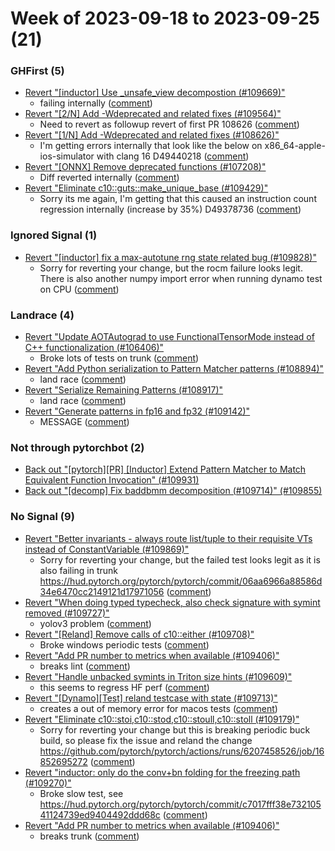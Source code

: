 # Week of 2023-09-18 to 2023-09-25 (21)

### GHFirst (5)

- [Revert "[inductor] Use _unsafe_view decompostion (#109669)"](https://github.com/pytorch/pytorch/commit/406b8412c2ade6857edd53ec42467b1268996cc6)
  - failing internally ([comment](https://github.com/pytorch/pytorch/pull/109669#issuecomment-1729906056))
- [Revert "[2/N] Add -Wdeprecated and related fixes (#109564)"](https://github.com/pytorch/pytorch/commit/cdb51d2ad012403d5f2b399898817fb162b203a1)
  - Need to revert as followup revert of first PR 108626 ([comment](https://github.com/pytorch/pytorch/pull/109564#issuecomment-1728137207))
- [Revert "[1/N] Add -Wdeprecated and related fixes (#108626)"](https://github.com/pytorch/pytorch/commit/1cc052bcab845433afbf5e6ef78c15e028c49fc3)
  - I'm getting errors internally that look like the below on x86_64-apple-ios-simulator with clang 16 D49440218 ([comment](https://github.com/pytorch/pytorch/pull/108626#issuecomment-1728102447))
- [Revert "[ONNX] Remove deprecated functions (#107208)"](https://github.com/pytorch/pytorch/commit/cd31c170c9838766af0d921af2a8f93436195a49)
  - Diff reverted internally ([comment](https://github.com/pytorch/pytorch/pull/107208#issuecomment-1726183104))
- [Revert "Eliminate c10::guts::make_unique_base (#109429)"](https://github.com/pytorch/pytorch/commit/1427b8149c34b429bb19783045bbc4766bdb55f3)
  - Sorry its me again, I'm getting that this caused an instruction count regression internally (increase by 35%) D49378736 ([comment](https://github.com/pytorch/pytorch/pull/109429#issuecomment-1725923294))

### Ignored Signal (1)

- [Revert "[inductor] fix a max-autotune rng state related bug (#109828)"](https://github.com/pytorch/pytorch/commit/d9627c42648984526dba0c19d6d00e38ee97d3eb)
  - Sorry for reverting your change, but the rocm failure looks legit. There is also another numpy import error when running dynamo test on CPU ([comment](https://github.com/pytorch/pytorch/pull/109828#issuecomment-1732423883))

### Landrace (4)

- [Revert "Update AOTAutograd to use FunctionalTensorMode instead of C++ functionalization (#106406)"](https://github.com/pytorch/pytorch/commit/629a628cc8bb1f62e2cce11bf0c8a00d3d06f896)
  - Broke lots of tests on trunk ([comment](https://github.com/pytorch/pytorch/pull/106406#issuecomment-1731524917))
- [Revert "Add Python serialization to Pattern Matcher patterns (#108894)"](https://github.com/pytorch/pytorch/commit/8705fc1bbd30799641beb9360e84967e1552c690)
  - land race ([comment](https://github.com/pytorch/pytorch/pull/108894#issuecomment-1726649151))
- [Revert "Serialize Remaining Patterns (#108917)"](https://github.com/pytorch/pytorch/commit/8b4b1817c8e5e64babf025c1c6f6bd34534b5d0a)
  - land race ([comment](https://github.com/pytorch/pytorch/pull/108917#issuecomment-1726646267))
- [Revert "Generate patterns in fp16 and fp32 (#109142)"](https://github.com/pytorch/pytorch/commit/c2f5d4d8f09b535e434313223434009bad282258)
  - MESSAGE ([comment](https://github.com/pytorch/pytorch/pull/109142#issuecomment-1726641232))

### Not through pytorchbot (2)

- [Back out "[pytorch][PR] [Inductor] Extend Pattern Matcher to Match Equivalent Function Invocation" (#109931)](https://github.com/pytorch/pytorch/commit/85ddc985d098d00e81ec6539d9a006751e85d1ea)
- [Back out "[decomp] Fix baddbmm decomposition (#109714)" (#109855)](https://github.com/pytorch/pytorch/commit/334ead04a9497989c0e25672dca9a52fae4d86c0)

### No Signal (9)

- [Revert "Better invariants - always route list/tuple to their requisite VTs instead of ConstantVariable (#109869)"](https://github.com/pytorch/pytorch/commit/ebb30bdd6f8c21b1d552c5abb1c899f9b040f30c)
  - Sorry for reverting your change, but the failed test looks legit as it is also failing in trunk https://hud.pytorch.org/pytorch/pytorch/commit/06aa6966a88586d34e6470cc2149121d17971056 ([comment](https://github.com/pytorch/pytorch/pull/109869#issuecomment-1732424765))
- [Revert "When doing typed typecheck, also check signature with symint removed (#109727)"](https://github.com/pytorch/pytorch/commit/d0c8e8240dc04ca85dd071d99be49454a9138de6)
  - yolov3 problem ([comment](https://github.com/pytorch/pytorch/pull/109727#issuecomment-1731585002))
- [Revert "[Reland] Remove calls of c10::either (#109708)"](https://github.com/pytorch/pytorch/commit/b5fde4c382200ddd2da82d6538b84b80a4ee93b3)
  - Broke windows periodic tests ([comment](https://github.com/pytorch/pytorch/pull/109708#issuecomment-1730356321))
- [Revert "Add PR number to metrics when available (#109406)"](https://github.com/pytorch/pytorch/commit/b1f1b39feb3173bb911deb348977a32761b0f037)
  - breaks lint ([comment](https://github.com/pytorch/pytorch/pull/109406#issuecomment-1730049340))
- [Revert "Handle unbacked symints in Triton size hints (#109609)"](https://github.com/pytorch/pytorch/commit/169ae7540d65a3be98937b2f2671232774211cbb)
  - this seems to regress HF perf ([comment](https://github.com/pytorch/pytorch/pull/109609#issuecomment-1729688883))
- [Revert "[Dynamo][Test] reland testcase with state (#109713)"](https://github.com/pytorch/pytorch/commit/559d1f94a0afd881075b38d6e702ea8da0e4212a)
  - creates a out of memory error for macos tests ([comment](https://github.com/pytorch/pytorch/pull/109713#issuecomment-1728314478))
- [Revert "Eliminate c10::stoi,c10::stod,c10::stoull,c10::stoll (#109179)"](https://github.com/pytorch/pytorch/commit/4d44d8c00a0b20b3e9a6723c665bd45172f4a41b)
  - Sorry for reverting your change but this is breaking periodic buck build, so please fix the issue and reland the change https://github.com/pytorch/pytorch/actions/runs/6207458526/job/16852695272 ([comment](https://github.com/pytorch/pytorch/pull/109179#issuecomment-1724168571))
- [Revert "inductor: only do the conv+bn folding for the freezing path (#109270)"](https://github.com/pytorch/pytorch/commit/70ca3ee951ba3dc58e5e42a96bcca0245d8f12bc)
  - Broke slow test, see https://hud.pytorch.org/pytorch/pytorch/commit/c7017fff38e73210541124739ed9404492ddd68c ([comment](https://github.com/pytorch/pytorch/pull/109270#issuecomment-1724132526))
- [Revert "Add PR number to metrics when available (#109406)"](https://github.com/pytorch/pytorch/commit/a399f839ac098e9a0a40a73a6534a91e74e2dc01)
  - breaks trunk ([comment](https://github.com/pytorch/pytorch/pull/109406#issuecomment-1724061024))
